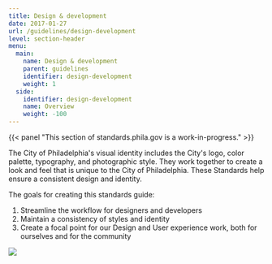 ```yaml
---
title: Design & development
date: 2017-01-27
url: /guidelines/design-development
level: section-header
menu:
  main:
    name: Design & development
    parent: guidelines
    identifier: design-development
    weight: 1
  side:
    identifier: design-development
    name: Overview
    weight: -100
---
```


{{< panel "This section of standards.phila.gov is a work-in-progress." >}}

The City of Philadelphia's visual identity includes the City's logo, color palette, typography, and photographic style. They work together to create a look and feel that is unique to the City of Philadelphia. These Standards help ensure a consistent design and identity.

The goals for creating this standards guide:

1. Streamline the workflow for designers and developers
2. Maintain a consistency of styles and identity
3. Create a focal point for our Design and User experience work, both for ourselves and for the community

![](/standards/img/design-dev-overview.jpg)
